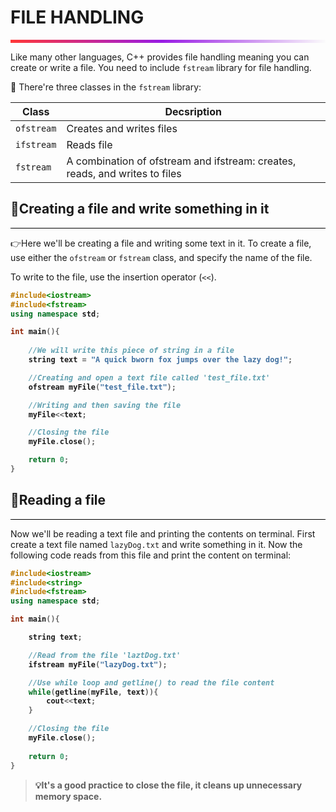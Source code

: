 # FILE HANDLING
<hr style="height: 5px; border: none; background: rgb(255,55,55);background: linear-gradient(90deg, rgba(255,55,55,1) 0%, rgba(152,27,228,1) 48%, rgba(251,251,251,1) 100%);">


Like many other languages, C++ provides file handling meaning you can create or write a file. You need to include  `fstream`  library for file handling.

🚀 There're three classes in the  `fstream`  library:

|Class|Decsription|
|--|--|
|`ofstream`|Creates and writes files|
|`ifstream`|Reads file|
|`fstream`|A combination of ofstream and ifstream: creates, reads, and writes to files|

## 📁Creating a file and write something in it
<hr style="height:1px; background: black; border: none;">

👉Here we'll be creating a file and writing some text in it. To create a file, use either the  `ofstream`  or  `fstream`  class, and specify the name of the file.

To write to the file, use the insertion operator (`<<`).
<b>

```c++
#include<iostream>
#include<fstream>
using namespace std;

int main(){
    
    //We will write this piece of string in a file
    string text = "A quick bworn fox jumps over the lazy dog!";

    //Creating and open a text file called 'test_file.txt' 
    ofstream myFile("test_file.txt");

    //Writing and then saving the file
    myFile<<text;

    //Closing the file
    myFile.close();

    return 0;
}
```
</b>

## 📖Reading a file
<hr style="height:1px; background: black; border: none;">


Now we'll be reading a text file and printing the contents on terminal. First create a text file named `lazyDog.txt` and write something in it. Now the following code reads from this file and print the content on terminal:

<b>

```c++
#include<iostream>
#include<string>
#include<fstream>
using namespace std;

int main(){

    string text;

    //Read from the file 'laztDog.txt'
    ifstream myFile("lazyDog.txt");

    //Use while loop and getline() to read the file content
    while(getline(myFile, text)){
        cout<<text;
    }

    //Closing the file
    myFile.close();
    
    return 0;
}
```
</b>

> **💡It's a good practice to close the file, it cleans up unnecessary memory space.**
